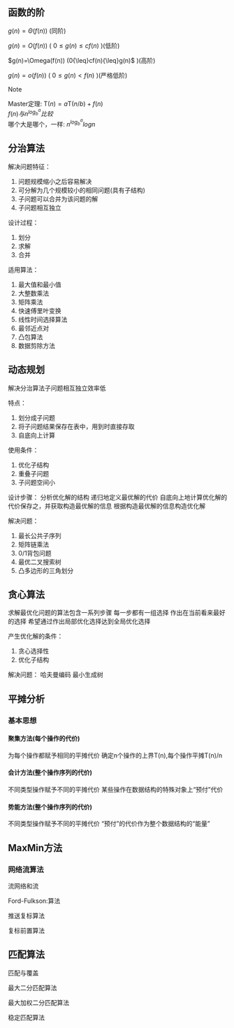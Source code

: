 ## 函数的阶
$g(n)=\Theta(f(n))$ (同阶)

$g(n)=O(f(n))$ ( $0\leq g(n)\leq cf(n)$ )(低阶)

$g(n)=\Omega(f(n)) $($0{\leq}cf(n){\leq}g(n)$ )(高阶)

$g(n){=}o(f(n))$ ( $0\leq g(n)<f(n)$ )(严格低阶)

>[!NOTE]
>Master定理: $\mathrm{T}(n)=a\mathrm{T}(n/b)+f(n)$\
> $f(n)与n^{log_b^a}比较$\
>哪个大是哪个，一样: $n^{log_b^a}logn$

## 分治算法
解决问题特征：
1. 问题规模缩小之后容易解决
2. 可分解为几个规模较小的相同问题(具有子结构)
3. 子问题可以合并为该问题的解
4. 子问题相互独立


设计过程：
1. 划分
2. 求解
3. 合并

适用算法：
1. 最大值和最小值
2. 大整数乘法
3. 矩阵乘法
4. 快速傅里叶变换
5. 线性时间选择算法
6. 最邻近点对
7. 凸包算法
8. 数据剪除方法

## 动态规划
解决分治算法子问题相互独立效率低

特点：
1. 划分成子问题
2. 将子问题结果保存在表中，用到时直接存取
3. 自底向上计算

使用条件：
1. 优化子结构
2. 重叠子问题
3. 子问题空间小

设计步骤：
分析优化解的结构
递归地定义最优解的代价
自底向上地计算优化解的代价保存之，并获取构造最优解的信息
根据构造最优解的信息构造优化解

解决问题：
1. 最长公共子序列
2. 矩阵链乘法
3. 0/1背包问题
4. 最优二叉搜索树
5. 凸多边形的三角划分

## 贪心算法
求解最优化问题的算法包含一系列步骤
每一步都有一组选择
作出在当前看来最好的选择
希望通过作出局部优化选择达到全局优化选择

产生优化解的条件：
1. 贪心选择性
2. 优化子结构

解决问题：
哈夫曼编码
最小生成树

## 平摊分析

### 基本思想
#### 聚集方法(每个操作的代价)
为每个操作都赋予相同的平摊代价
确定n个操作的上界T(n),每个操作平摊T(n)/n
#### 会计方法(整个操作序列的代价)
不同类型操作赋予不同的平摊代价
某些操作在数据结构的特殊对象上“预付”代价
#### 势能方法(整个操作序列的代价)
不同类型操作赋予不同的平摊代价
“预付”的代价作为整个数据结构的“能量”

## MaxMin方法

### 网络流算法

流网络和流

Ford-Fulkson:算法

推送复标算法

复标前置算法
## 匹配算法
匹配与覆盖

最大二分匹配算法

最大加权二分匹配算法

稳定匹配算法
